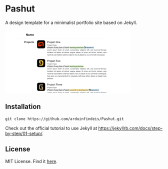 # Pashut
A design template for a minimalist portfolio site based on Jekyll.

<kbd>
<img src="img/thumbnail.png" width="400">
</kbd>

## Installation

```
git clone https://github.com/arduinfindeis/Pashut.git
```

Check out the official tutorial to use Jekyll at https://jekyllrb.com/docs/step-by-step/01-setup/. 


## License

MIT License. Find it [here](https://github.com/arduinfindeis/Pashut/blob/master/LICENSE).
